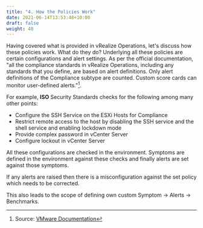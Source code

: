 ```yaml
---
title: "4. How the Policies Work"
date: 2021-06-14T13:53:48+10:00
draft: false
weight: 40
---
```


Having covered what is provided in vRealize Operations, let's discuss how these policies work. What do they do? Underlying all these policies are certain configurations and alert settings. As per the official documentation, "all the compliance standards in vRealize Operations, including any standards that you define, are based on alert definitions. Only alert definitions of the Compliance subtype are counted. Custom score cards can monitor user-defined alerts."[^1].

For example, **ISO** Security Standards checks for the following among many other points:

- Configure the SSH Service on the ESXi Hosts for Compliance
- Restrict remote access to the host by disabling the SSH service and the shell service and enabling lockdown mode
- Provide complex password in vCenter Server
- Configure lockout in vCenter Server

All these configurations are checked in the environment. Symptoms are defined in the environment against these checks and finally alerts are set against those symptoms.

If any alerts are raised then there is a misconfiguration against the set policy which needs to be corrected.

This also leads to the scope of defining own custom Symptom -> Alerts -> Benchmarks.

[^1]: Source: [VMware Documentation](https://docs.vmware.com/en/vRealize-Operations-Manager/8.3/com.vmware.vcom.config.doc/GUID-A4FBC2C3-6F43-4C45-BD19-72A11110745E.html)